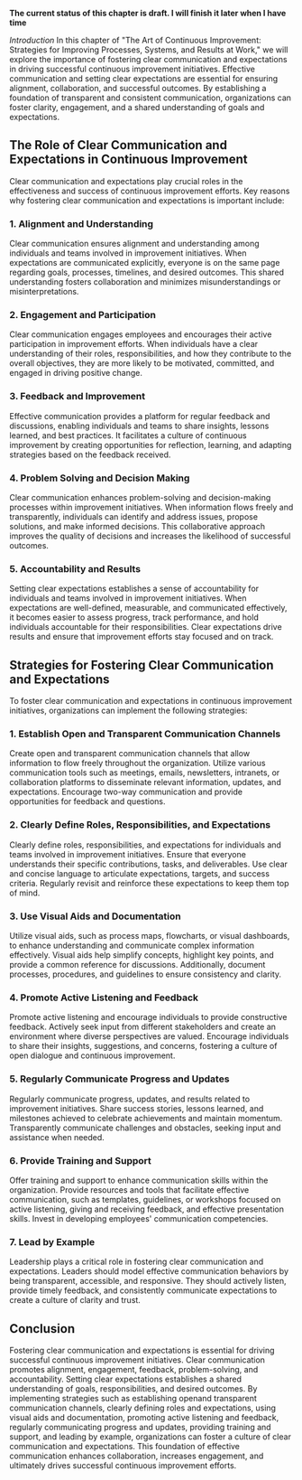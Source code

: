 **The current status of this chapter is draft. I will finish it later when I have time**

*Introduction* In this chapter of "The Art of Continuous Improvement: Strategies for Improving Processes, Systems, and Results at Work," we will explore the importance of fostering clear communication and expectations in driving successful continuous improvement initiatives. Effective communication and setting clear expectations are essential for ensuring alignment, collaboration, and successful outcomes. By establishing a foundation of transparent and consistent communication, organizations can foster clarity, engagement, and a shared understanding of goals and expectations.

The Role of Clear Communication and Expectations in Continuous Improvement
--------------------------------------------------------------------------

Clear communication and expectations play crucial roles in the effectiveness and success of continuous improvement efforts. Key reasons why fostering clear communication and expectations is important include:

### 1. Alignment and Understanding

Clear communication ensures alignment and understanding among individuals and teams involved in improvement initiatives. When expectations are communicated explicitly, everyone is on the same page regarding goals, processes, timelines, and desired outcomes. This shared understanding fosters collaboration and minimizes misunderstandings or misinterpretations.

### 2. Engagement and Participation

Clear communication engages employees and encourages their active participation in improvement efforts. When individuals have a clear understanding of their roles, responsibilities, and how they contribute to the overall objectives, they are more likely to be motivated, committed, and engaged in driving positive change.

### 3. Feedback and Improvement

Effective communication provides a platform for regular feedback and discussions, enabling individuals and teams to share insights, lessons learned, and best practices. It facilitates a culture of continuous improvement by creating opportunities for reflection, learning, and adapting strategies based on the feedback received.

### 4. Problem Solving and Decision Making

Clear communication enhances problem-solving and decision-making processes within improvement initiatives. When information flows freely and transparently, individuals can identify and address issues, propose solutions, and make informed decisions. This collaborative approach improves the quality of decisions and increases the likelihood of successful outcomes.

### 5. Accountability and Results

Setting clear expectations establishes a sense of accountability for individuals and teams involved in improvement initiatives. When expectations are well-defined, measurable, and communicated effectively, it becomes easier to assess progress, track performance, and hold individuals accountable for their responsibilities. Clear expectations drive results and ensure that improvement efforts stay focused and on track.

Strategies for Fostering Clear Communication and Expectations
-------------------------------------------------------------

To foster clear communication and expectations in continuous improvement initiatives, organizations can implement the following strategies:

### 1. Establish Open and Transparent Communication Channels

Create open and transparent communication channels that allow information to flow freely throughout the organization. Utilize various communication tools such as meetings, emails, newsletters, intranets, or collaboration platforms to disseminate relevant information, updates, and expectations. Encourage two-way communication and provide opportunities for feedback and questions.

### 2. Clearly Define Roles, Responsibilities, and Expectations

Clearly define roles, responsibilities, and expectations for individuals and teams involved in improvement initiatives. Ensure that everyone understands their specific contributions, tasks, and deliverables. Use clear and concise language to articulate expectations, targets, and success criteria. Regularly revisit and reinforce these expectations to keep them top of mind.

### 3. Use Visual Aids and Documentation

Utilize visual aids, such as process maps, flowcharts, or visual dashboards, to enhance understanding and communicate complex information effectively. Visual aids help simplify concepts, highlight key points, and provide a common reference for discussions. Additionally, document processes, procedures, and guidelines to ensure consistency and clarity.

### 4. Promote Active Listening and Feedback

Promote active listening and encourage individuals to provide constructive feedback. Actively seek input from different stakeholders and create an environment where diverse perspectives are valued. Encourage individuals to share their insights, suggestions, and concerns, fostering a culture of open dialogue and continuous improvement.

### 5. Regularly Communicate Progress and Updates

Regularly communicate progress, updates, and results related to improvement initiatives. Share success stories, lessons learned, and milestones achieved to celebrate achievements and maintain momentum. Transparently communicate challenges and obstacles, seeking input and assistance when needed.

### 6. Provide Training and Support

Offer training and support to enhance communication skills within the organization. Provide resources and tools that facilitate effective communication, such as templates, guidelines, or workshops focused on active listening, giving and receiving feedback, and effective presentation skills. Invest in developing employees' communication competencies.

### 7. Lead by Example

Leadership plays a critical role in fostering clear communication and expectations. Leaders should model effective communication behaviors by being transparent, accessible, and responsive. They should actively listen, provide timely feedback, and consistently communicate expectations to create a culture of clarity and trust.

Conclusion
----------

Fostering clear communication and expectations is essential for driving successful continuous improvement initiatives. Clear communication promotes alignment, engagement, feedback, problem-solving, and accountability. Setting clear expectations establishes a shared understanding of goals, responsibilities, and desired outcomes. By implementing strategies such as establishing openand transparent communication channels, clearly defining roles and expectations, using visual aids and documentation, promoting active listening and feedback, regularly communicating progress and updates, providing training and support, and leading by example, organizations can foster a culture of clear communication and expectations. This foundation of effective communication enhances collaboration, increases engagement, and ultimately drives successful continuous improvement efforts.
